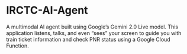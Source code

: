 # IRCTC-AI-Agent
A multimodal AI agent built using Google’s Gemini 2.0 Live model. This application listens, talks, and even “sees” your screen to guide you with train ticket information and check PNR status using a Google Cloud Function.
